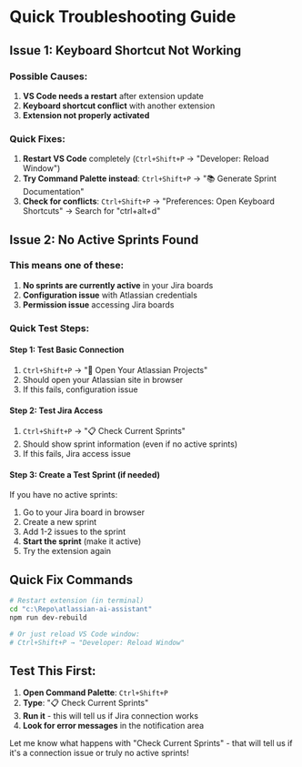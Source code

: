 # Quick Troubleshooting Guide

## Issue 1: Keyboard Shortcut Not Working

### Possible Causes:
1. **VS Code needs a restart** after extension update
2. **Keyboard shortcut conflict** with another extension
3. **Extension not properly activated**

### Quick Fixes:
1. **Restart VS Code** completely (`Ctrl+Shift+P` → "Developer: Reload Window")
2. **Try Command Palette instead**: `Ctrl+Shift+P` → "📚 Generate Sprint Documentation"
3. **Check for conflicts**: `Ctrl+Shift+P` → "Preferences: Open Keyboard Shortcuts" → Search for "ctrl+alt+d"

## Issue 2: No Active Sprints Found

### This means one of these:
1. **No sprints are currently active** in your Jira boards
2. **Configuration issue** with Atlassian credentials
3. **Permission issue** accessing Jira boards

### Quick Test Steps:

#### Step 1: Test Basic Connection
1. `Ctrl+Shift+P` → "🚀 Open Your Atlassian Projects"
2. Should open your Atlassian site in browser
3. If this fails, configuration issue

#### Step 2: Test Jira Access
1. `Ctrl+Shift+P` → "📋 Check Current Sprints"
2. Should show sprint information (even if no active sprints)
3. If this fails, Jira access issue

#### Step 3: Create a Test Sprint (if needed)
If you have no active sprints:
1. Go to your Jira board in browser
2. Create a new sprint
3. Add 1-2 issues to the sprint
4. **Start the sprint** (make it active)
5. Try the extension again

## Quick Fix Commands

```bash
# Restart extension (in terminal)
cd "c:\Repo\atlassian-ai-assistant"
npm run dev-rebuild

# Or just reload VS Code window:
# Ctrl+Shift+P → "Developer: Reload Window"
```

## Test This First:

1. **Open Command Palette**: `Ctrl+Shift+P`
2. **Type**: "📋 Check Current Sprints"
3. **Run it** - this will tell us if Jira connection works
4. **Look for error messages** in the notification area

Let me know what happens with "Check Current Sprints" - that will tell us if it's a connection issue or truly no active sprints!
